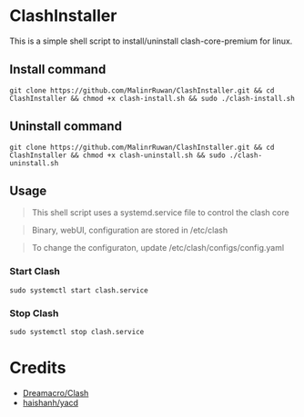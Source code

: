 # ClashInstaller

This is a simple shell script to install/uninstall clash-core-premium for linux.

## Install command

```
git clone https://github.com/MalinrRuwan/ClashInstaller.git && cd ClashInstaller && chmod +x clash-install.sh && sudo ./clash-install.sh
```
## Uninstall command

```
git clone https://github.com/MalinrRuwan/ClashInstaller.git && cd ClashInstaller && chmod +x clash-uninstall.sh && sudo ./clash-uninstall.sh
```
## Usage
> This shell script uses a systemd.service file to control the clash core

> Binary, webUI, configuration are stored in /etc/clash

> To change the configuraton, update /etc/clash/configs/config.yaml

> 

### Start Clash

```
sudo systemctl start clash.service
```
### Stop Clash 
```
sudo systemctl stop clash.service
```

# Credits 

+ [Dreamacro/Clash](https://github.com/Dreamacro/clash)
+ [haishanh/yacd](https://github.com/haishanh/yacd)
